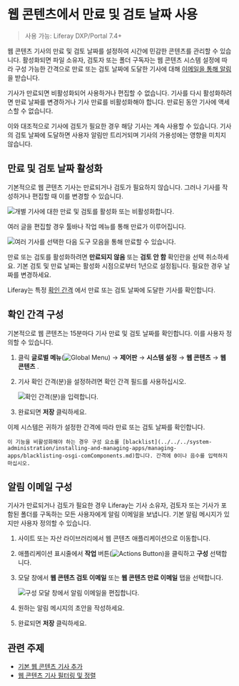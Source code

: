 # 웹 콘텐츠에서 만료 및 검토 날짜 사용

> 사용 가능: Liferay DXP/Portal 7.4+

웹 콘텐츠 기사의 만료 및 검토 날짜를 설정하여 시간에 민감한 콘텐츠를 관리할 수 있습니다. 활성화되면 파일 소유자, 검토자 또는 폴더 구독자는 웹 콘텐츠 시스템 설정에 따라 구성 가능한 간격으로 만료 또는 검토 날짜에 도달한 기사에 대해 [이메일을 통해 알림](#configuring-notification-emails) 을 받습니다.

기사가 만료되면 비활성화되어 사용하거나 편집할 수 없습니다. 기사를 다시 활성화하려면 만료 날짜를 변경하거나 기사 만료를 비활성화해야 합니다. 만료된 동안 기사에 액세스할 수 없습니다.

이와 대조적으로 기사에 검토가 필요한 경우 해당 기사는 계속 사용할 수 있습니다. 기사의 검토 날짜에 도달하면 사용자 알림만 트리거되며 기사의 가용성에는 영향을 미치지 않습니다.

## 만료 및 검토 날짜 활성화

기본적으로 웹 콘텐츠 기사는 만료되거나 검토가 필요하지 않습니다. 그러나 기사를 작성하거나 편집할 때 이를 변경할 수 있습니다. 

![개별 기사에 대한 만료 및 검토를 활성화 또는 비활성화합니다.](./using-expiration-and-review-dates-in-web-content/images/01.png)

여러 글을 편집할 경우 툴바나 작업 메뉴를 통해 만료가 이루어집니다.

![여러 기사를 선택한 다음 도구 모음을 통해 만료할 수 있습니다.](./using-expiration-and-review-dates-in-web-content/images/02.png)

만료 또는 검토를 활성화하려면 **만료되지 않음** 또는 **검토 안 함** 확인란을 선택 취소하세요. 기본 검토 및 만료 날짜는 활성화 시점으로부터 1년으로 설정됩니다. 필요한 경우 날짜를 변경하세요.

Liferay는 특정 [확인 간격](#configuring-the-check-interval) 에서 만료 또는 검토 날짜에 도달한 기사를 확인합니다.

## 확인 간격 구성

기본적으로 웹 콘텐츠는 15분마다 기사 만료 및 검토 날짜를 확인합니다. 이를 사용자 정의할 수 있습니다.

1. 클릭 **글로벌 메뉴**(![Global Menu](../../../images/icon-applications-menu.png)) &rarr; **제어판** &rarr; **시스템 설정** &rarr; **웹 콘텐츠** &rarr; **웹 콘텐츠** .

1. 기사 확인 간격(분)을 설정하려면 확인 간격 필드를 사용하십시오.
   
   ![확인 간격(분)을 입력합니다.](./using-expiration-and-review-dates-in-web-content/images/03.png)

1. 완료되면 **저장** 클릭하세요.

이제 시스템은 귀하가 설정한 간격에 따라 만료 또는 검토 날짜를 확인합니다.

```{warning}
이 기능을 비활성화해야 하는 경우 구성 요소를 [blacklist](../../../system-administration/installing-and-managing-apps/managing-apps/blacklisting-osgi-comComponents.md)합니다. 간격에 0이나 음수를 입력하지 마십시오.
```

## 알림 이메일 구성

기사가 만료되거나 검토가 필요한 경우 Liferay는 기사 소유자, 검토자 또는 기사가 포함된 폴더를 구독하는 모든 사용자에게 알림 이메일을 보냅니다. 기본 알림 메시지가 있지만 사용자 정의할 수 있습니다.

1. 사이트 또는 자산 라이브러리에서 웹 콘텐츠 애플리케이션으로 이동합니다.

1. 애플리케이션 표시줄에서 **작업** 버튼(![Actions Button](../../../images/icon-actions.png))을 클릭하고 **구성** 선택합니다.

1. 모달 창에서 **웹 콘텐츠 검토 이메일** 또는 **웹 콘텐츠 만료 이메일** 탭을 선택합니다.
   
   ![구성 모달 창에서 알림 이메일을 편집합니다.](./using-expiration-and-review-dates-in-web-content/images/04.png)

1. 원하는 알림 메시지의 초안을 작성하세요.

1. 완료되면 **저장** 클릭하세요.

## 관련 주제

* [기본 웹 콘텐츠 기사 추가](./adding-a-basic-web-content-article.md)
* [웹 콘텐츠 기사 필터링 및 정렬](./filtering-and-sorting-web-content-articles.md)
